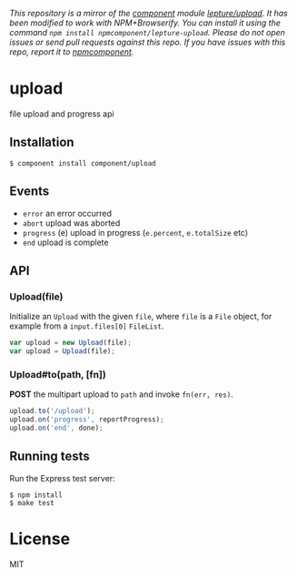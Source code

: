 *This repository is a mirror of the [component](http://component.io) module [lepture/upload](http://github.com/lepture/upload). It has been modified to work with NPM+Browserify. You can install it using the command `npm install npmcomponent/lepture-upload`. Please do not open issues or send pull requests against this repo. If you have issues with this repo, report it to [npmcomponent](https://github.com/airportyh/npmcomponent).*

# upload

  file upload and progress api

## Installation

    $ component install component/upload

## Events

  - `error` an error occurred
  - `abort` upload was aborted
  - `progress` (e) upload in progress (`e.percent`, `e.totalSize` etc)
  - `end` upload is complete

## API

### Upload(file)

  Initialize an `Upload` with the given `file`, where `file`
  is a `File` object, for example from a `input.files[0]` `FileList`.

```js
var upload = new Upload(file);
var upload = Upload(file);
```

### Upload#to(path, [fn])

  __POST__ the multipart upload to `path` and invoke `fn(err, res)`.

```js
upload.to('/upload');
upload.on('progress', reportProgress);
upload.on('end', done);
```

## Running tests

  Run the Express test server:

```
$ npm install
$ make test
```

# License

  MIT


